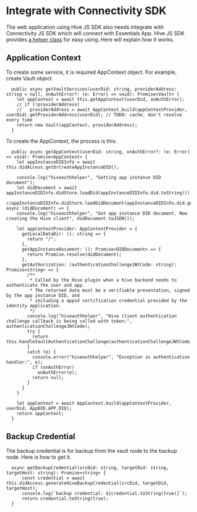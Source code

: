 # Integrate with Connectivity SDK

The web application using Hive JS SDK also needs integrate with Connectivity JS SDK which will connect with Essentials App.
Hive JS SDK provides [a helper class](https://github.com/elastos/Elastos.Hive.JS.SDK/blob/master/samples/ionic/src/app/hivejs/browser_helper.ts) for easy using.
Here will explain how it works.

## Application Context

To create some service, it is required AppContext object. For example, create Vault object.

```
  public async getVaultServices(userDid: string, providerAddress: string = null, onAuthError?: (e: Error) => void): Promise<Vault> {
    let appContext = await this.getAppContext(userDid, onAuthError);
    // if (!providerAddress)
    //   providerAddress = await AppContext.build(appContextProvider, userDid).getProviderAddress(userDid); // TODO: cache, don't resolve every time
    return new Vault(appContext, providerAddress);
  }
```

To create the AppContext, the process is this:

```
  public async getAppContext(userDid: string, onAuthError?: (e: Error) => void): Promise<AppContext> {
    let appInstanceDIDInfo = await this.didAccess.getOrCreateAppInstanceDID();

    console.log("hiveauthhelper", "Getting app instance DID document");
    let didDocument = await appInstanceDIDInfo.didStore.loadDid(appInstanceDIDInfo.did.toString());
    //appInstanceDIDInfo.didStore.loadDidDocument(appInstanceDIDInfo.did.getDIDString(), async (didDocument) => {
    console.log("hiveauthhelper", "Got app instance DID document. Now creating the Hive client", didDocument.toJSON());

    let appContextProvider: AppContextProvider = {
      getLocalDataDir: (): string => {
        return "/";
      },
      getAppInstanceDocument: (): Promise<DIDDocument> => {
        return Promise.resolve(didDocument);
      },
      getAuthorization: (authenticationChallengeJWtCode: string): Promise<string> => {
        /**
         * Called by the Hive plugin when a hive backend needs to authenticate the user and app.
         * The returned data must be a verifiable presentation, signed by the app instance DID, and
         * including a appid certification credential provided by the identity application.
         */
        console.log("hiveauthhelper", "Hive client authentication challenge callback is being called with token:", authenticationChallengeJWtCode);
        try {
          return this.handleVaultAuthenticationChallenge(authenticationChallengeJWtCode);
        }
        catch (e) {
          console.error("hiveauthhelper", "Exception in authentication handler:", e);
          if (onAuthError)
            onAuthError(e);
          return null;
        }
      }
    }

    let appContext = await AppContext.build(appContextProvider, userDid, AppDID.APP_DID);
    return appContext;
  }
```

## Backup Credential

The backup credential is for backup from the vault node to the backup node. Here is how to get it.

```
  async getBackupCredential(srcDid: string, targetDid: string, targetHost: string): Promise<string> {
      const credential = await this.didAccess.generateHiveBackupCredential(srcDid, targetDid, targetHost);
      console.log(`backup credential: ${credential.toString(true)}`);
      return credential.toString(true);
  }
```
